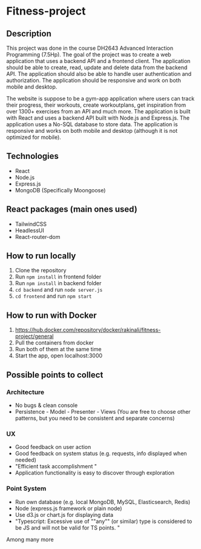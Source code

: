 # Fitness-project

## Description

This project was done in the course DH2643 Advanced Interaction Programming (7.5Hp). The goal of the project was to create a web application that uses a backend API and a frontend client. The application should be able to create, read, update and delete data from the backend API. The application should also be able to handle user authentication and authorization. The application should be responsive and work on both mobile and desktop.

The website is suppose to be a gym-app application where users can track their progress, their workouts, create workoutplans, get inspiration from over 1300+ exercises from an API and much more. The application is built with React and uses a backend API built with Node.js and Express.js. The application uses a No-SQL database to store data. The application is responsive and works on both mobile and desktop (although it is not optimized for mobile).

## Technologies

- React
- Node.js
- Express.js
- MongoDB (Specifically Moongoose) 

## React packages (main ones used)

- TailwindCSS
- HeadlessUI
- React-router-dom

## How to run locally

1. Clone the repository
2. Run `npm install` in frontend folder
3. Run `npm install` in backend folder
4. `cd backend` and run `node server.js`
5. `cd frontend` and run `npm start`

## How to run with Docker
1. https://hub.docker.com/repository/docker/rakinali/fitness-project/general
2. Pull the containers from docker
3. Run both of them at the same time
4. Start the app, open localhost:3000


## Possible points to collect

### Architecture

- No bugs & clean console
- Persistence - Model - Presenter - Views (You are free to choose other patterns, but you need to be consistent and separate concerns)

### UX

- Good feedback on user action
- Good feedback on system status (e.g. requests, info displayed when needed)
- "Efficient task accomplishment
  "
- Application functionality is easy to discover through exploration

### Point System

- Run own database (e.g. local MongoDB, MySQL, Elasticsearch, Redis)
- Node (express.js framework or plain node)
- Use d3.js or chart.js for displaying data
- "Typescript: Excessive use of ""any"" (or similar) type is considered to be JS and will not be valid for TS points. "

Among many more
